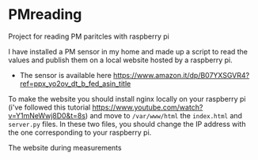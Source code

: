 # PMreading
 Project for reading PM paritcles with raspberry pi


I have installed a PM sensor in my home and made up a script to read the values and publish them on a local website hosted by a raspberry pi.

* The sensor is available here https://www.amazon.it/dp/B07YXSGVR4?ref=ppx_yo2ov_dt_b_fed_asin_title

To make the website you should install nginx locally on your raspberry pi (i've followed this tutorial https://www.youtube.com/watch?v=Y1mNeWwj8D0&t=8s) and move to `/var/www/html` the `index.html` and `server.py` files. In these two files, you should change the IP address with the one corresponding to your raspberry pi.

The website during measurements

